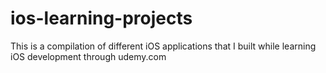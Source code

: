 # ios-learning-projects
This is a compilation of different iOS applications that I built while learning iOS development through udemy.com
